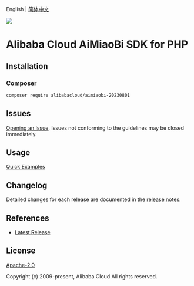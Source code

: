 English | [简体中文](README-CN.md)

![](https://aliyunsdk-pages.alicdn.com/icons/AlibabaCloud.svg)

# Alibaba Cloud AiMiaoBi SDK for PHP

## Installation

### Composer

```bash
composer require alibabacloud/aimiaobi-20230801
```

## Issues

[Opening an Issue](https://github.com/aliyun/alibabacloud-php-sdk/issues/new), Issues not conforming to the guidelines may be closed immediately.

## Usage

[Quick Examples](https://github.com/aliyun/alibabacloud-php-sdk/blob/master/docs/0-Examples-EN.md#quick-examples)

## Changelog

Detailed changes for each release are documented in the [release notes](./ChangeLog.txt).

## References

* [Latest Release](https://github.com/aliyun/alibabacloud-php-sdk/)

## License

[Apache-2.0](http://www.apache.org/licenses/LICENSE-2.0)

Copyright (c) 2009-present, Alibaba Cloud All rights reserved.

